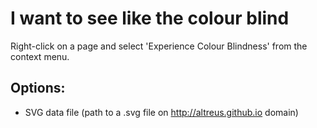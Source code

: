 # I want to see like the colour blind

Right-click on a page and select 'Experience Colour Blindness' from the context menu.

## Options:
- SVG data file (path to a .svg file on http://altreus.github.io domain)

